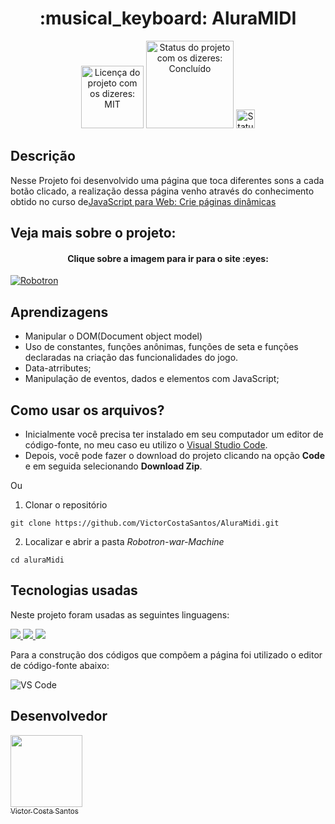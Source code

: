 <h1 align="center">:musical_keyboard: AluraMIDI</h1>

<div>
  <p align="center">
    <img  style="width:100px" alt="Licença do projeto com os dizeres: MIT" src="https://img.shields.io/github/license/RodrigoHarder/numero-secreto-reconhecimento-voz.svg">
    <img  style="width:140px" alt="Status do projeto com os dizeres: Concluído" src="https://img.shields.io/static/v1?label=Status&message=Concluído &color=green">
    <img style="width:30px" alt="Status do projeto com os dizeres: Concluído" src="https://cdn-icons-png.flaticon.com/512/1721/1721539.png">
    
  </p>
</div>

## **Descrição**

Nesse Projeto foi desenvolvido uma página que toca diferentes sons a cada botão clicado, a realização dessa página venho através do conhecimento obtido no curso de[JavaScript para Web: Crie páginas dinâmicas](https://cursos.alura.com.br/course/javascript-web-paginas-dinamicas) 

## Veja mais sobre o projeto:

  <h4 align="center"> <b>Clique sobre a imagem para ir para o site </b>:eyes:  
  </h4>
  <a href = "https://alura-midi-349r.vercel.app/" target = "_blank" ><img alt="Robotron" src="https://i.imgur.com/dnKiVWz.png"></a>


</hr>

## **Aprendizagens** 

- Manipular o DOM(Document object model)
- Uso de constantes, funções anônimas, funções de seta e funções declaradas na criação das funcionalidades do jogo.
- Data-atrributes;
- Manipulação de eventos, dados e elementos com JavaScript;


## **Como usar os arquivos?**

- Inicialmente você precisa ter instalado em seu computador um editor de código-fonte, no meu caso eu utilizo o [Visual Studio Code](https://code.visualstudio.com/download). 
- Depois, você pode fazer o download do projeto clicando na opção **Code** e em seguida selecionando **Download Zip**.

Ou

1. Clonar o repositório

```
git clone https://github.com/VictorCostaSantos/AluraMidi.git
```
2. Localizar e abrir a pasta *Robotron-war-Machine*

```
cd aluraMidi
```

## **Tecnologias usadas**

Neste projeto foram usadas as seguintes linguagens:


  <a href="https://developer.mozilla.org/pt-BR/docs/Web/HTML">
    <img src="https://skillicons.dev/icons?i=html"/>
  </a>
   <a href="https://developer.mozilla.org/pt-BR/docs/Web/CSS">
    <img src="https://skillicons.dev/icons?i=css"/>
  </a>
   <a href="https://developer.mozilla.org/pt-BR/docs/Web/JavaScript">
    <img src="https://skillicons.dev/icons?i=javascript"/>
  </a>


Para a construção dos códigos que compõem a página foi utilizado o editor de código-fonte abaixo:

<img  alt="VS Code" src="https://img.shields.io/badge/Visual%20Studio%20Code-0078d7.svg?style=for-the-badge&logo=visual-studio-code&logoColor=white">

## Desenvolvedor

[<img src="https://avatars.githubusercontent.com/u/91506513?v=4" width=115><br><sub>Victor Costa Santos</sub>](https://github.com/VictorCostaSantos)
